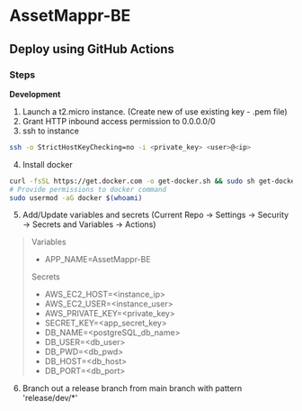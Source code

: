 # AssetMappr-BE

## Deploy using GitHub Actions
### Steps
**Development**

1. Launch a t2.micro instance. (Create new of use existing key - .pem file)
2. Grant HTTP inbound access permission to 0.0.0.0/0 
3. ssh to instance
```bash
ssh -o StrictHostKeyChecking=no -i <private_key> <user>@<ip>
```
4. Install docker
```bash
curl -fsSL https://get.docker.com -o get-docker.sh && sudo sh get-docker.sh
# Provide permissions to docker command
sudo usermod -aG docker $(whoami)
```
5. Add/Update variables and secrets (Current Repo -> Settings -> Security -> Secrets and Variables -> Actions)

> Variables
> - APP_NAME=AssetMappr-BE
> 
> Secrets
> 
> - AWS_EC2_HOST=<instance_ip>
> - AWS_EC2_USER=<instance_user>
> - AWS_PRIVATE_KEY=<private_key>
> - SECRET_KEY=<app_secret_key>
> - DB_NAME=<postgreSQL_db_name> 
> - DB_USER=<db_user> 
> - DB_PWD=<db_pwd> 
> - DB_HOST=<db_host>
> - DB_PORT=<db_port>

6. Branch out a release branch from main branch with pattern 'release/dev/*'